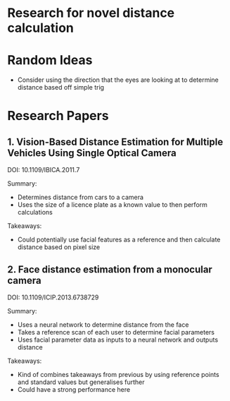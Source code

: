 # Research for novel distance calculation

# Random Ideas

- Consider using the direction that the eyes are looking at to determine distance based off simple trig

# Research Papers

## 1. Vision-Based Distance Estimation for Multiple Vehicles Using Single Optical Camera

DOI: 10.1109/IBICA.2011.7

Summary:

- Determines distance from cars to a camera
- Uses the size of a licence plate as a known value to then perform calculations

Takeaways:
- Could potentially use facial features as a reference and then calculate distance based on pixel size


## 2. Face distance estimation from a monocular camera

DOI: 10.1109/ICIP.2013.6738729

Summary: 

- Uses a neural network to determine distance from the face
- Takes a reference scan of each user to determine facial parameters
- Uses facial parameter data as inputs to a neural network and outputs distance

Takeaways:

- Kind of combines takeaways from previous by using reference points and standard values but generalises further
- Could have a strong performance here
